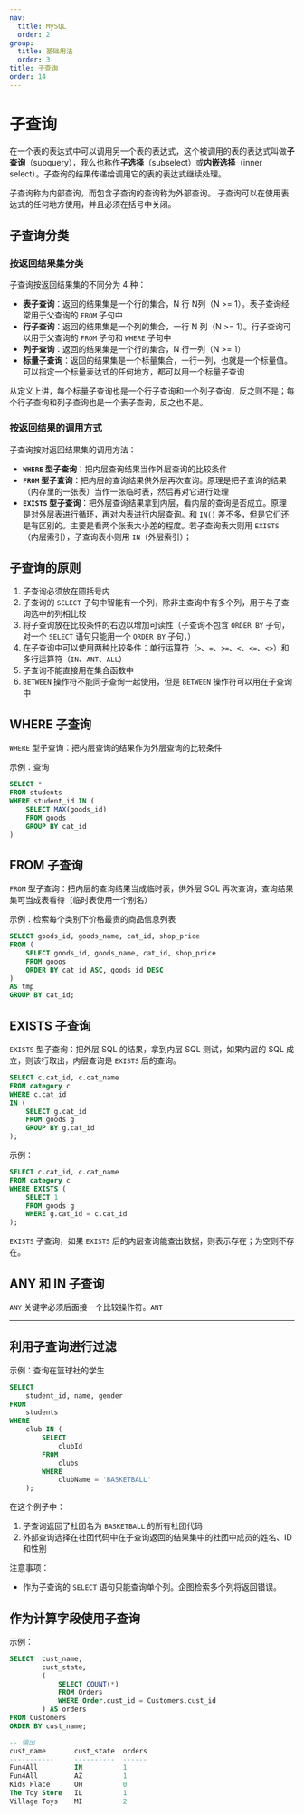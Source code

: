 ```yaml
---
nav:
  title: MySQL
  order: 2
group:
  title: 基础用法
  order: 3
title: 子查询
order: 14
---
```


# 子查询

在一个表的表达式中可以调用另一个表的表达式，这个被调用的表的表达式叫做**子查询**（subquery），我么也称作**子选择**（subselect）或**内嵌选择**（inner select）。子查询的结果传递给调用它的表的表达式继续处理。

子查询称为内部查询，而包含子查询的查询称为外部查询。 子查询可以在使用表达式的任何地方使用，并且必须在括号中关闭。

## 子查询分类

### 按返回结果集分类

子查询按返回结果集的不同分为 4 种：

- **表子查询**：返回的结果集是一个行的集合，N 行 N列（N >= 1）。表子查询经常用于父查询的 `FROM` 子句中
- **行子查询**：返回的结果集是一个列的集合，一行 N 列（N >= 1）。行子查询可以用于父查询的 `FROM` 子句和 `WHERE` 子句中
- **列子查询**：返回的结果集是一个行的集合，N 行一列（N >= 1）
- **标量子查询**：返回的结果集是一个标量集合，一行一列，也就是一个标量值。可以指定一个标量表达式的任何地方，都可以用一个标量子查询

从定义上讲，每个标量子查询也是一个行子查询和一个列子查询，反之则不是；每个行子查询和列子查询也是一个表子查询，反之也不是。

### 按返回结果的调用方式

子查询按对返回结果集的调用方法：

- **`WHERE` 型子查询**：把内层查询结果当作外层查询的比较条件
- **`FROM` 型子查询**：把内层的查询结果供外层再次查询。原理是把子查询的结果（内存里的一张表）当作一张临时表，然后再对它进行处理
- **`EXISTS` 型子查询**：把外层查询结果拿到内层，看内层的查询是否成立。原理是对外层表进行循环，再对内表进行内层查询。和 `IN()` 差不多，但是它们还是有区别的。主要是看两个张表大小差的程度。若子查询表大则用 `EXISTS`（内层索引），子查询表小则用 `IN`（外层索引）；

## 子查询的原则

1. 子查询必须放在圆括号内
2. 子查询的 `SELECT` 子句中智能有一个列，除非主查询中有多个列，用于与子查询选中的列相比较
3. 将子查询放在比较条件的右边以增加可读性（子查询不包含 `ORDER BY` 子句，对一个 `SELECT` 语句只能用一个 `ORDER BY` 子句，）
4. 在子查询中可以使用两种比较条件：单行运算符（`>`、`=`、`>=`、`<`、`<=`、`<>`）和多行运算符（`IN`、`ANT`、`ALL`）
5. 子查询不能直接用在集合函数中
6. `BETWEEN` 操作符不能同子查询一起使用，但是 `BETWEEN` 操作符可以用在子查询中

## WHERE 子查询

`WHERE` 型子查询：把内层查询的结果作为外层查询的比较条件

示例：查询

```sql
SELECT * 
FROM students 
WHERE student_id IN (
    SELECT MAX(goods_id) 
    FROM goods
    GROUP BY cat_id
)
```

## FROM 子查询

`FROM` 型子查询：把内层的查询结果当成临时表，供外层 SQL 再次查询，查询结果集可当成表看待（临时表使用一个别名）

示例：检索每个类别下价格最贵的商品信息列表

```sql
SELECT goods_id, goods_name, cat_id, shop_price
FROM (
    SELECT goods_id, goods_name, cat_id, shop_price
    FROM gooos
    ORDER BY cat_id ASC, goods_id DESC
)
AS tmp
GROUP BY cat_id;
```

## EXISTS 子查询

`EXISTS` 型子查询：把外层 SQL 的结果，拿到内层 SQL 测试，如果内层的 SQL 成立，则该行取出，内层查询是 `EXISTS` 后的查询。

```sql
SELECT c.cat_id, c.cat_name
FROM category c
WHERE c.cat_id
IN (
    SELECT g.cat_id
    FROM goods g
    GROUP BY g.cat_id
);
```

示例：

```sql
SELECT c.cat_id, c.cat_name
FROM category c
WHERE EXISTS (
    SELECT 1 
    FROM goods g
    WHERE g.cat_id = c.cat_id
);
```

`EXISTS` 子查询，如果 `EXISTS` 后的内层查询能查出数据，则表示存在；为空则不存在。

## ANY 和 IN 子查询

`ANY` 关键字必须后面接一个比较操作符。`ANT`

---

## 利用子查询进行过滤

示例：查询在篮球社的学生

```sql
SELECT
    student_id, name, gender
FROM
    students
WHERE
    club IN (
        SELECT
            clubId
        FROM
            clubs
        WHERE
            clubName = 'BASKETBALL'
    );
```

在这个例子中：

1. 子查询返回了社团名为 `BASKETBALL` 的所有社团代码
2. 外部查询选择在社团代码中在子查询返回的结果集中的社团中成员的姓名、ID 和性别

注意事项：

- 作为子查询的 `SELECT` 语句只能查询单个列。企图检索多个列将返回错误。

## 作为计算字段使用子查询

示例：

```sql
SELECT  cust_name,
        cust_state,
        (
            SELECT COUNT(*)
            FROM Orders
            WHERE Order.cust_id = Customers.cust_id
        ) AS orders
FROM Customers
ORDER BY cust_name;

-- 输出
cust_name       cust_state  orders
-----------     ----------  ------ 
Fun4All         IN          1 
Fun4All         AZ          1 
Kids Place      OH          0 
The Toy Store   IL          1 
Village Toys    MI          2
```
